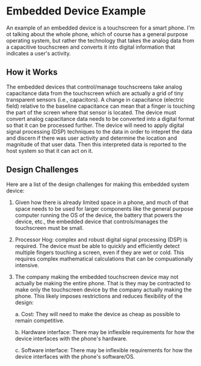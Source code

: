 # Embedded Device Example

An example of an embedded device is a touchscreen for a smart phone. I'm ot talking about
the whole phone, which of course has a general purpose operating system, but rather the technology
that takes the analog data from a capacitive touchscreen and converts it into digital information
that indicates a user's activity.

## How it Works
The embedded devices that control/manage touchscreens take analog capacitance data from the touchscreen
which are actually a grid of tiny transparent sensors (i.e., capacitors). A change in capacitance
(electric field) relative to the baseline capacitance can mean that a finger is touching the part of the
screen where that sensor is located. The device must convert analog capacitance data needs to be converted
into a digital format so that it can be processed further. The device will need to apply digital signal
processing (DSP) techniques to the data in order to intepret the data and discern if there was user
activity and determine the location and magnitude of that user data. Then this interpreted data is
reported to the host system so that it can act on it. 

## Design Challenges
Here are a list of the design challenges for making this embedded system device:

1. Given how there is already limited space in a phone, and much of that space needs to be used for
   larger components like the general purpose computer running the OS of the device, the battery that
   powers the device, etc., the embedded device that controls/manages the touchscreen must be small.

2. Processor Hog: complex and robust digital signal processing (DSP) is required. The device must be
   able to quickly and efficiently detect multiple fingers touching a screen, even if they are wet
   or cold. This requires complex mathematical calculations that can be compuationally intensive.

3. The company making the embedded touchscreen device may not actually be making the entire phone.
   That is they may be contracted to make only the touchscreen device by the company actually making
   the phone. This likely imposes restrictions and reduces flexibility of the design:

   a. Cost: They will need to make the device as cheap as possible to remain competitive.
   
   b. Hardware interface: There may be inflexible requirements for how the device interfaces with the
      phone's hardware.

   c. Software interface: There may be inflexible requirements for how the device interfaces with the
      phone's software/OS.

